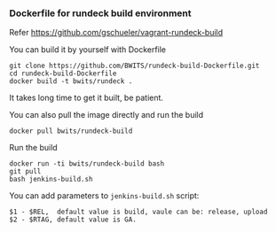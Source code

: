 ### Dockerfile for rundeck build environment

Refer https://github.com/gschueler/vagrant-rundeck-build

You can build it by yourself with Dockerfile

    git clone https://github.com/BWITS/rundeck-build-Dockerfile.git
    cd rundeck-build-Dockerfile
    docker build -t bwits/rundeck .
    
It takes long time to get it built, be patient.

You can also pull the image directly and run the build

    docker pull bwits/rundeck-build

Run the build

    docker run -ti bwits/rundeck-build bash
    git pull
    bash jenkins-build.sh 

You can add parameters to `jenkins-build.sh` script:

    $1 - $REL,  default value is build, vaule can be: release, upload 
    $2 - $RTAG, default value is GA.

